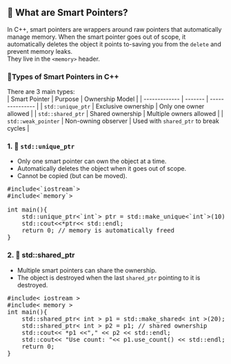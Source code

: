 ## 🧠 What are Smart Pointers?
In C++, smart pointers are wrappers around raw pointers that automatically manage memory. When the smart pointer goes out of scope, it automatically deletes the object it points to-saving you from the `delete` and prevent memory leaks.<br>
They live in the `<memory>` header.

### 🧾Types of Smart Pointers in C++
There are 3 main types:<br>
| Smart Pointer | Purpose | Ownership Model |
| ------------- | ------- | --------------- |
| `std::unique_ptr` | Exclusive ownership | Only one owner allowed |
| `std::shared_ptr` | Shared ownership | Multiple owners allowed |
| `std::weak_pointer` | Non-owning observer | Used with `shared_ptr` to break cycles |

### 1. 🔐 `std::unique_ptr`
- Only one smart pointer can own the object at a time.
- Automatically deletes the object when it goes out of scope.
- Cannot be copied (but can be moved).
<pre>
#include<`iostream`>
#include<`memory`>

int main(){
    std::unique_ptr<`int`> ptr = std::make_unique<`int`>(10);
    std::cout<<*ptr<< std::endl;
    return 0; // memory is automatically freed
}
</pre>

### 2. 🤝 std::shared_ptr
- Multiple smart pointers can share the ownership.
- The object is destroyed when the last `shared_ptr` pointing to it is destroyed.
<pre>
#include< iostream >
#include< memory >
int main(){
    std::shared_ptr< int > p1 = std::make_shared< int >(20);
    std::shared_ptr< int > p2 = p1; // shared ownership
    std::cout<< *p1 <<"," << p2 << std::endl;
    std::cout<< "Use count: "<< p1.use_count() << std::endl;
    return 0;
}
</pre>